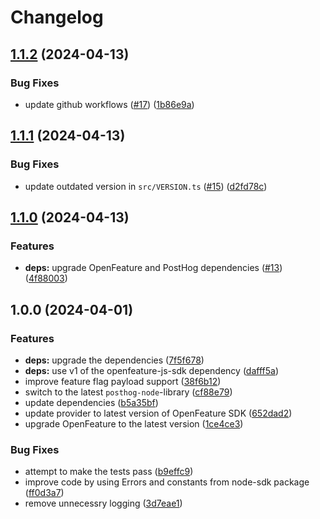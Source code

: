 # Changelog

## [1.1.2](https://github.com/Tapico/node-posthog-openfeature/compare/v1.1.1...v1.1.2) (2024-04-13)


### Bug Fixes

* update github workflows ([#17](https://github.com/Tapico/node-posthog-openfeature/issues/17)) ([1b86e9a](https://github.com/Tapico/node-posthog-openfeature/commit/1b86e9aff1edddf673721b4d51792ce89e9d298f))

## [1.1.1](https://github.com/Tapico/node-posthog-openfeature/compare/v1.1.0...v1.1.1) (2024-04-13)


### Bug Fixes

* update outdated version in `src/VERSION.ts` ([#15](https://github.com/Tapico/node-posthog-openfeature/issues/15)) ([d2fd78c](https://github.com/Tapico/node-posthog-openfeature/commit/d2fd78cbd42902bd8b3bf6bf4421a11357146dc6))

## [1.1.0](https://github.com/Tapico/node-posthog-openfeature/compare/v1.0.0...v1.1.0) (2024-04-13)


### Features

* **deps:** upgrade OpenFeature and PostHog dependencies ([#13](https://github.com/Tapico/node-posthog-openfeature/issues/13)) ([4f88003](https://github.com/Tapico/node-posthog-openfeature/commit/4f8800322e1bc39a3916e2e2f8e0b3ab673b028c))

## 1.0.0 (2024-04-01)


### Features

* **deps:** upgrade the dependencies ([7f5f678](https://github.com/Tapico/node-posthog-openfeature/commit/7f5f6784bc036750edf09c84a38f4333f76f2e64))
* **deps:** use v1 of the openfeature-js-sdk dependency ([dafff5a](https://github.com/Tapico/node-posthog-openfeature/commit/dafff5aa9ce271c30b03f1471b7101a9c2946e0e))
* improve feature flag payload support ([38f6b12](https://github.com/Tapico/node-posthog-openfeature/commit/38f6b120a3542e7e80a49b822fe57c1a15040bdf))
* switch to the latest `posthog-node`-library ([cf88e79](https://github.com/Tapico/node-posthog-openfeature/commit/cf88e7986c83a934352c9a6932d500bb8eb36328))
* update dependencies ([b5a35bf](https://github.com/Tapico/node-posthog-openfeature/commit/b5a35bf8caf939f6b56461950dc32bbeb71d9dd4))
* update provider to latest version of OpenFeature SDK ([652dad2](https://github.com/Tapico/node-posthog-openfeature/commit/652dad263467b47d89b7272f6bbb184b4b4a6ff3))
* upgrade OpenFeature to the latest version ([1ce4ce3](https://github.com/Tapico/node-posthog-openfeature/commit/1ce4ce3417243fc17290b7bebe9117b6b96fd1b4))


### Bug Fixes

* attempt to make the tests pass ([b9effc9](https://github.com/Tapico/node-posthog-openfeature/commit/b9effc980d6bddbcb505876c1451bee1f0c44cad))
* improve code by using Errors and constants from node-sdk package ([ff0d3a7](https://github.com/Tapico/node-posthog-openfeature/commit/ff0d3a771e0389c1558b940b83040bfa8487f84f))
* remove unnecessry logging ([3d7eae1](https://github.com/Tapico/node-posthog-openfeature/commit/3d7eae113ababfd71610386e49c76b09a1d42384))
